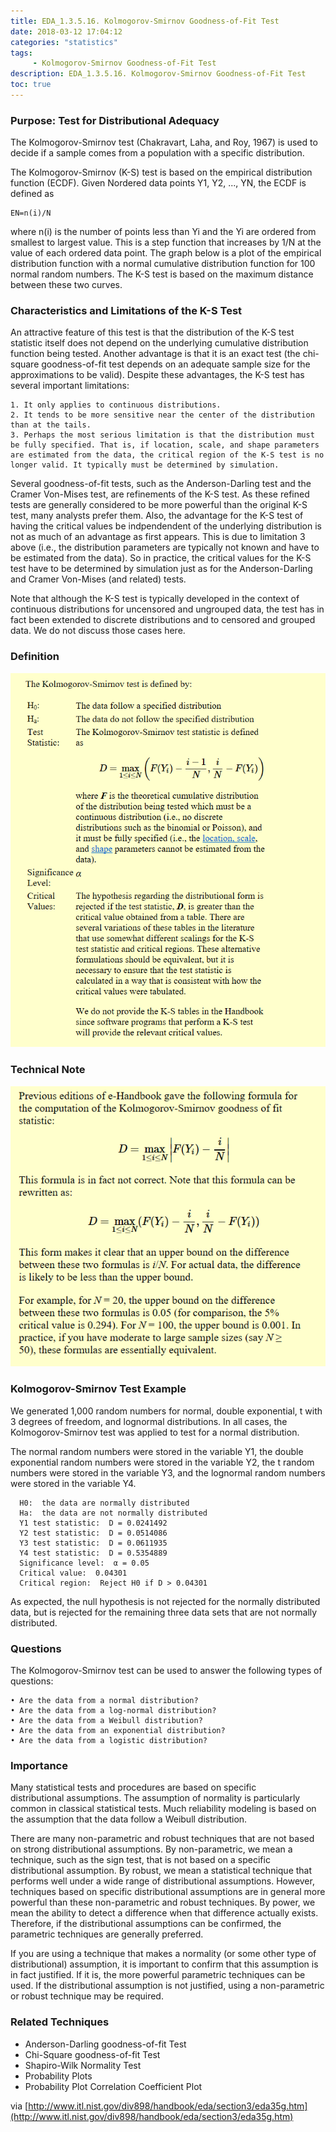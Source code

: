 ```yaml
---
title: EDA_1.3.5.16. Kolmogorov-Smirnov Goodness-of-Fit Test
date: 2018-03-12 17:04:12
categories: "statistics"
tags:
     - Kolmogorov-Smirnov Goodness-of-Fit Test
description: EDA_1.3.5.16. Kolmogorov-Smirnov Goodness-of-Fit Test
toc: true
---
```

### Purpose: Test for Distributional Adequacy
The Kolmogorov-Smirnov test (Chakravart, Laha, and Roy, 1967) is used to decide if a sample comes from a population with a specific distribution.

The Kolmogorov-Smirnov (K-S) test is based on the empirical distribution function (ECDF). Given Nordered data points Y1, Y2, ..., YN, the ECDF is defined as

	EN=n(i)/N

where n(i) is the number of points less than Yi and the Yi are ordered from smallest to largest value. This is a step function that increases by 1/N at the value of each ordered data point.
The graph below is a plot of the empirical distribution function with a normal cumulative distribution function for 100 normal random numbers. The K-S test is based on the maximum distance between these two curves.

### Characteristics and Limitations of the K-S Test
An attractive feature of this test is that the distribution of the K-S test statistic itself does not depend on the underlying cumulative distribution function being tested. Another advantage is that it is an exact test (the chi-square goodness-of-fit test depends on an adequate sample size for the approximations to be valid). Despite these advantages, the K-S test has several important limitations:

	1. It only applies to continuous distributions.
	2. It tends to be more sensitive near the center of the distribution than at the tails.
	3. Perhaps the most serious limitation is that the distribution must be fully specified. That is, if location, scale, and shape parameters are estimated from the data, the critical region of the K-S test is no longer valid. It typically must be determined by simulation.

Several goodness-of-fit tests, such as the Anderson-Darling test and the Cramer Von-Mises test, are refinements of the K-S test. As these refined tests are generally considered to be more powerful than the original K-S test, many analysts prefer them. Also, the advantage for the K-S test of having the critical values be indpendendent of the underlying distribution is not as much of an advantage as first appears. This is due to limitation 3 above (i.e., the distribution parameters are typically not known and have to be estimated from the data). So in practice, the critical values for the K-S test have to be determined by simulation just as for the Anderson-Darling and Cramer Von-Mises (and related) tests.

Note that although the K-S test is typically developed in the context of continuous distributions for uncensored and ungrouped data, the test has in fact been extended to discrete distributions and to censored and grouped data. We do not discuss those cases here.

### Definition
![](assets/EDA/eda35g_1.png)

### Technical Note
![](assets/EDA/eda35g_2.png)

### Kolmogorov-Smirnov Test Example
We generated 1,000 random numbers for normal, double exponential, t with 3 degrees of freedom, and lognormal distributions. In all cases, the Kolmogorov-Smirnov test was applied to test for a normal distribution.

The normal random numbers were stored in the variable Y1, the double exponential random numbers were stored in the variable Y2, the t random numbers were stored in the variable Y3, and the lognormal random numbers were stored in the variable Y4.

      H0:  the data are normally distributed
      Ha:  the data are not normally distributed
      Y1 test statistic:  D = 0.0241492  
      Y2 test statistic:  D = 0.0514086
      Y3 test statistic:  D = 0.0611935
      Y4 test statistic:  D = 0.5354889
      Significance level:  α = 0.05
      Critical value:  0.04301    
      Critical region:  Reject H0 if D > 0.04301

As expected, the null hypothesis is not rejected for the normally distributed data, but is rejected for the remaining three data sets that are not normally distributed.

### Questions
The Kolmogorov-Smirnov test can be used to answer the following types of questions:

	• Are the data from a normal distribution?
	• Are the data from a log-normal distribution?
	• Are the data from a Weibull distribution?
	• Are the data from an exponential distribution?
	• Are the data from a logistic distribution?

### Importance
Many statistical tests and procedures are based on specific distributional assumptions. The assumption of normality is particularly common in classical statistical tests. Much reliability modeling is based on the assumption that the data follow a Weibull distribution.

There are many non-parametric and robust techniques that are not based on strong distributional assumptions. By non-parametric, we mean a technique, such as the sign test, that is not based on a specific distributional assumption. By robust, we mean a statistical technique that performs well under a wide range of distributional assumptions. However, techniques based on specific distributional assumptions are in general more powerful than these non-parametric and robust techniques. By power, we mean the ability to detect a difference when that difference actually exists. Therefore, if the distributional assumptions can be confirmed, the parametric techniques are generally preferred.

If you are using a technique that makes a normality (or some other type of distributional) assumption, it is important to confirm that this assumption is in fact justified. If it is, the more powerful parametric techniques can be used. If the distributional assumption is not justified, using a non-parametric or robust technique may be required.

### Related Techniques
* Anderson-Darling goodness-of-fit Test
* Chi-Square goodness-of-fit Test
* Shapiro-Wilk Normality Test
* Probability Plots
* Probability Plot Correlation Coefficient Plot

via [http://www.itl.nist.gov/div898/handbook/eda/section3/eda35g.htm](http://www.itl.nist.gov/div898/handbook/eda/section3/eda35g.htm)
